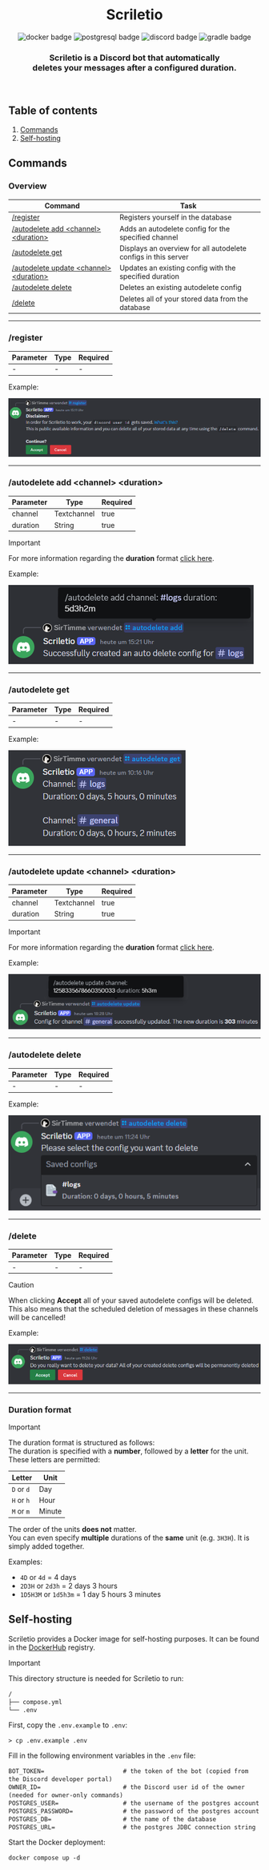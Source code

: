 <h1 align="center">Scriletio</h1>

<div align="center">
    <img src="https://img.shields.io/badge/Docker-2CA5E0?style=for-the-badge&logo=docker&logoColor=white" alt="docker badge"/>
    <img src="https://img.shields.io/badge/PostgreSQL-316192?style=for-the-badge&logo=postgresql&logoColor=white" alt="postgresql badge"/>
    <img src="https://img.shields.io/badge/Discord-5865F2?style=for-the-badge&logo=discord&logoColor=white" alt="discord badge"/>
    <img src="https://img.shields.io/badge/Gradle-02303A?style=for-the-badge&logo=Gradle&logoColor=white" alt="gradle badge"/>
</div>

<h3 align="center">Scriletio is a Discord bot that automatically <br/> deletes your messages after a configured duration.</h3><br>

## Table of contents

1. [Commands](#commands)
2. [Self-hosting](#self-hosting)

## Commands

### Overview

| Command                                                                          | Task                                                           |
|----------------------------------------------------------------------------------|----------------------------------------------------------------|
| [/register](#register)                                                           | Registers yourself in the database                             |
| [/autodelete add \<channel> \<duration>](#autodelete-add-channel-duration)       | Adds an autodelete config for the specified channel            |
| [/autodelete get](#autodelete-get)                                               | Displays an overview for all autodelete configs in this server |
| [/autodelete update \<channel> \<duration>](#autodelete-update-channel-duration) | Updates an existing config with the specified duration         |
| [/autodelete delete](#autodelete-delete)                                         | Deletes an existing autodelete config                          |
| [/delete](#delete)                                                               | Deletes all of your stored data from the database              |

---

### /register

| Parameter | Type | Required |
|-----------|------|----------|
| -         | -    | -        |

Example:

![register command](src/main/resources/assets/register_command.png)

---

### /autodelete add \<channel> \<duration>

| Parameter | Type        | Required |
|-----------|-------------|----------|
| channel   | Textchannel | true     |
| duration  | String      | true     |

> [!IMPORTANT]
> For more information regarding the **duration** format [click here](#duration-format).

Example:

![autodelete add command](src/main/resources/assets/autodelete_add_command.png)


---

### /autodelete get

| Parameter | Type | Required |
|-----------|------|----------|
| -         | -    | -        |

Example:

![autodelete get command](src/main/resources/assets/autodelete_get_command.png)

---

### /autodelete update \<channel> \<duration>

| Parameter | Type        | Required |
|-----------|-------------|----------|
| channel   | Textchannel | true     |
| duration  | String      | true     |

> [!IMPORTANT]
> For more information regarding the **duration** format [click here](#duration-format).

Example:

![autodelete update command](src/main/resources/assets/autodelete_update_command.png)

---

### /autodelete delete

| Parameter | Type | Required |
|-----------|------|----------|
| -         | -    | -        |

Example:

![autodelete delete command](src/main/resources/assets/autodelete_delete_command.png)

---

### /delete

| Parameter | Type | Required |
|-----------|------|----------|
| -         | -    | -        |

> [!CAUTION]
> When clicking **Accept** all of your saved autodelete configs will be deleted.\
> This also means that the scheduled deletion of messages in these channels will be cancelled!

Example:

![delete command](src/main/resources/assets/delete_command.png)

---

### Duration format

> [!IMPORTANT]
> The duration format is structured as follows:\
> The duration is specified with a **number**, followed by a **letter** for the unit. These letters are permitted:
>
> | Letter     | Unit   |
> |------------|--------|
> | `D` or `d` | Day    |
> | `H` or `h` | Hour   |
> | `M` or `m` | Minute |
>
> The order of the units **does not** matter.\
> You can even specify **multiple** durations of the **same** unit (e.g. `3H3H`). It is simply added together.

Examples:

- `4D` or `4d` = 4 days
- `2D3H` or `2d3h` = 2 days 3 hours
- `1D5H3M` or `1d5h3m` = 1 day 5 hours 3 minutes

## Self-hosting

Scriletio provides a Docker image for self-hosting purposes. It can be found in the [DockerHub](https://hub.docker.com/repository/docker/sirtimme/scriletio/general) registry.
> [!IMPORTANT]
> This directory structure is needed for Scriletio to run:
> ```
> /
> ├── compose.yml
> └── .env
> ```

First, copy the `.env.example` to `.env`:
```shell
> cp .env.example .env
```

Fill in the following environment variables in the `.env` file:
```env
BOT_TOKEN=                      # the token of the bot (copied from the Discord developer portal)
OWNER_ID=                       # the Discord user id of the owner (needed for owner-only commands)
POSTGRES_USER=                  # the username of the postgres account
POSTGRES_PASSWORD=              # the password of the postgres account
POSTGRES_DB=                    # the name of the database
POSTGRES_URL=                   # the postgres JDBC connection string
```

Start the Docker deployment:
````shell
docker compose up -d
````